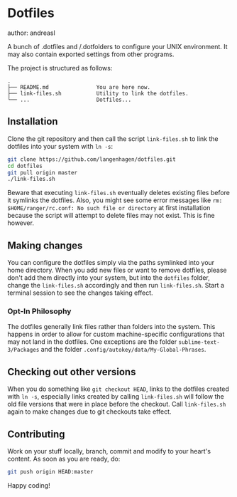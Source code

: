 # Dotfiles
author: andreasl

A bunch of .dotfiles and /.dotfolders to configure your UNIX environment.
It may also contain exported settings from other programs.

The project is structured as follows:
```
.
├── README.md               You are here now.
├── link-files.sh           Utility to link the dotfiles.
└── ...                     Dotfiles...
```


## Installation
Clone the git repository and then call the script `link-files.sh` to link the dotfiles
into your system with `ln -s`:

```bash
git clone https://github.com/langenhagen/dotfiles.git
cd dotfiles
git pull origin master
./link-files.sh
```

Beware that executing `link-files.sh` eventually deletes existing files before it symlinks the
dotfiles. Also, you might see some error messages like `rm: $HOME/ranger/rc.conf: No such file or
directory` at first installation because the script will attempt to delete files may not exist.
This is fine however.


## Making changes
You can configure the dotfiles simply via the paths symlinked into your home directory.
When you add new files or want to remove dotfiles, please don't add them directly into
your system, but into the `dotfiles` folder, change the `link-files.sh` accordingly and
then run `link-files.sh`. Start a terminal session to see the changes taking effect.

### Opt-In Philosophy
The dotfiles generally link files rather than folders into the system. This happens in order to
allow for custom machine-specific configurations that may not land in the dotfiles.
One exceptions are the folder `sublime-text-3/Packages` and the folder
`.config/autokey/data/My-Global-Phrases`.


## Checking out other versions
When you do something like `git checkout HEAD`, links to the dotfiles created with `ln -s`,
especially links created by calling `link-files.sh` will follow the old file versions that
were in place before the checkout. Call `link-files.sh` again to make changes due to git
checkouts take effect.


## Contributing
Work on your stuff locally, branch, commit and modify to your heart's content.
As soon as you are ready, do:

```bash
git push origin HEAD:master
```

Happy coding!
